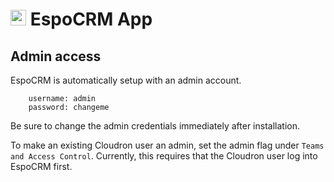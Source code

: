 # <img src="/documentation/img/espocrm-logo.png" width="25px"> EspoCRM App

## Admin access

EspoCRM is automatically setup with an admin account.

```
    username: admin
    password: changeme
```

Be sure to change the admin credentials immediately after installation.

To make an existing Cloudron user an admin, set the admin flag under
`Teams and Access Control`. Currently, this requires that the Cloudron user
log into EspoCRM first.

